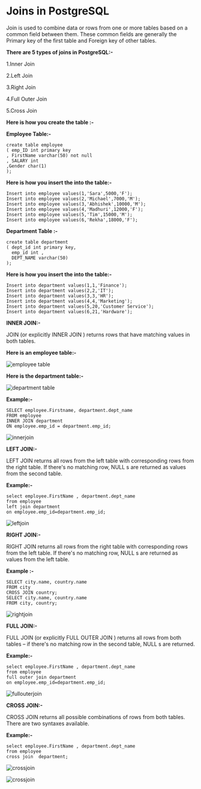 # Joins in PostgreSQL

Join is used to combine data or rows from one or more tables based on a common field between them. These common fields are generally the Primary key of the first table and Foreign key of other tables.

**There are 5 types of joins in PostgreSQL:-**

1.Inner Join

2.Left Join

3.Right Join

4.Full Outer Join

5.Cross Join

**Here is how you  create the table :-**

**Employee Table:-**

```
create table employee
( emp_ID int primary key
, FirstName varchar(50) not null
, SALARY int
,Gender char(1)
);
```

**Here is how you insert the into the table:-**

```
Insert into employee values(1,'Sara',5000,'F');
Insert into employee values(2,'Michael',7000,'M');
Insert into employee values(3,'Abhishek',10000,'M');
Insert into employee values(4,'Madhuri',12000,'F');
Insert into employee values(5,'Tim',15000,'M');
Insert into employee values(6,'Rekha',18000,'F');
```

**Department Table :-**

```
create table department
( dept_id int primary key,
  emp_id int ,
  DEPT_NAME varchar(50)
);
```

**Here is how you insert the into the table:-**

```
Insert into department values(1,1,'Finance');
Insert into department values(2,2,'IT');
Insert into department values(3,3,'HR');
Insert into department values(4,4,'Marketing');
Insert into department values(5,20,'Customer Service');
Insert into department values(6,21,'Hardware');
```


**INNER JOIN:-**

JOIN (or explicitly INNER JOIN ) returns rows that have matching values in both
tables.


**Here is an employee table:-**


![employee table](./images/employee-table.png)





**Here is the department table:-**


![department table](./images/department-table.png)


**Example:-**

```
SELECT employee.Firstname, department.dept_name
FROM employee
INNER JOIN department
ON employee.emp_id = department.emp_id;
```

![innerjoin](./images/inner-join.png)



**LEFT JOIN:-**


LEFT JOIN returns all rows from the left table with corresponding rows from the right
table. If there's no matching row, NULL s are returned as values from the second
table.



**Example:-**

```
select employee.FirstName , department.dept_name
from employee
left join department
on employee.emp_id=department.emp_id;
```

![leftjoin](./images/left-join.png)


**RIGHT JOIN:-**

RIGHT JOIN returns all rows from the right table with corresponding rows from the
left table. If there's no matching row, NULL s are returned as values from the left
table.

**Example :-**

```
SELECT city.name, country.name
FROM city
CROSS JOIN country;
SELECT city.name, country.name
FROM city, country;
```

![rightjoin](./images/right-join.png)


**FULL JOIN:-**

FULL JOIN (or explicitly FULL OUTER JOIN ) returns all rows from both tables – if
there's no matching row in the second table, NULL s are returned.


**Example:-**

```
select employee.FirstName , department.dept_name
from employee
full outer join department
on employee.emp_id=department.emp_id;
```


![fullouterjoin](./images/full-outer-join.png)



**CROSS JOIN:-**

CROSS JOIN returns all possible combinations of rows from both tables. There are
two syntaxes available.

**Example:-**

```
select employee.FirstName , department.dept_name
from employee
cross join  department;
```

![crossjoin](./images/cross-join-1.png)

![crossjoin](./images/cross-join-2.png)



